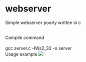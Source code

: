# webserver
Simple webserver poorly written in c

<br>
Compile command</br><br>
gcc server.c -lWs2_32  -o server
</br>
Usage example <img src=“https://user-images.githubusercontent.com/79766479/172029737-ef5f5207-f3d8-4955-b549-f7cd6ca89d56.png”>
